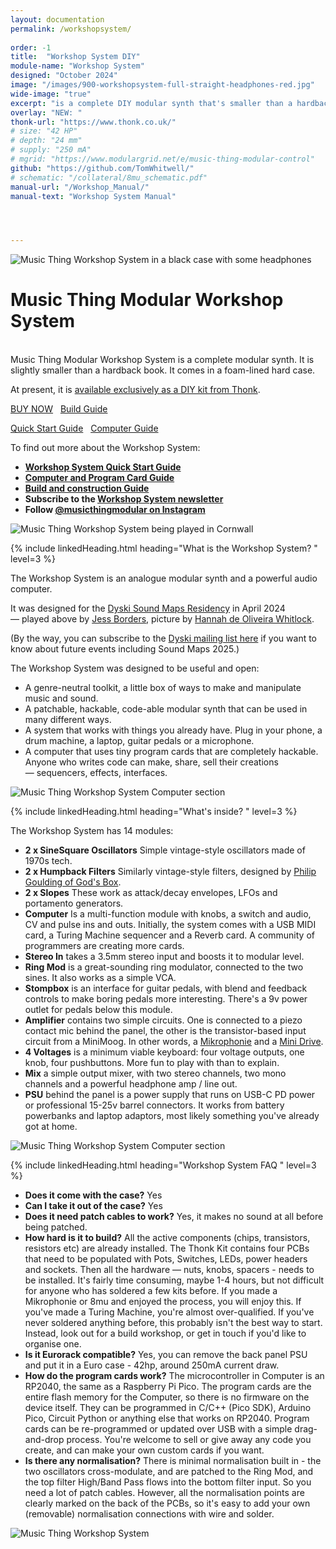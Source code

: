```yaml
---
layout: documentation
permalink: /workshopsystem/
 
order: -1
title:  "Workshop System DIY"
module-name: "Workshop System"
designed: "October 2024" 
image: "/images/900-workshopsystem-full-straight-headphones-red.jpg"
wide-image: "true" 
excerpt: "is a complete DIY modular synth that's smaller than a hardback book" 
overlay: "NEW: "
thonk-url: "https://www.thonk.co.uk/" 
# size: "42 HP"
# depth: "24 mm"
# supply: "250 mA"
# mgrid: "https://www.modulargrid.net/e/music-thing-modular-control"
github: "https://github.com/TomWhitwell/"
# schematic: "/collateral/8mu_schematic.pdf"
manual-url: "/Workshop_Manual/"
manual-text: "Workshop System Manual"




---
```


![Music Thing Workshop System in a black case with some headphones](/images/900-workshopsystem-full-straight-headphones-colour-2.jpg)


<h1>	<homepage_body>Music Thing Modular Workshop System</homepage_body></h1>
<br>
Music Thing Modular Workshop System is a complete modular synth. It is slightly smaller than a hardback book. It comes in a foam-lined hard case. 


At present, it is [available exclusively as a DIY kit from Thonk](https://www.thonk.co.uk/workshopsystem/). 

 <a href="https://www.thonk.co.uk/workshopsystem/" class="buy-btn">BUY NOW</a>&nbsp;&nbsp;
 <a href="/Workshop_System_Build_Guide/" class="buy-btn">Build Guide</a>  
 
 
 <a href="/Workshop_Quick_Start/" class="buy-btn">Quick Start Guide</a>&nbsp;&nbsp;
 <a href="/Computer_Program_Cards/" class="buy-btn">Computer Guide</a>



To find out more about the Workshop System:  
* **[Workshop System Quick Start Guide](/Workshop_Quick_Start/)** 
* **[Computer and Program Card Guide](/Computer_Program_Cards/)** 
* **[Build and construction Guide](/Workshop_System_Build_Guide/)**   
* **Subscribe to the [Workshop System newsletter](https://workshopsystem.substack.com/)**
* **Follow [@musicthingmodular on Instagram](https://www.instagram.com/musicthingmodular/)** 


![Music Thing Workshop System being played in Cornwall](/images/900_jess_square.jpg)


{% include linkedHeading.html heading="What is the Workshop System? " level=3 %}

The Workshop System is an analogue modular synth and a powerful audio computer. 

It was designed for the [Dyski Sound Maps Residency](https://dyski.co/Port-Navas-Sessions) in April 2024 — played above by [Jess Borders](https://www.instagram.com/thinkofasoftcarpet/), picture by [Hannah de Oliveira Whitlock](https://hannahdeoliveirawhitlock.com/). 

(By the way, you can subscribe to the [Dyski mailing list here](https://dyski.co/Subscribe) if you want to know about future events including Sound Maps 2025.) 

The Workshop System was designed to be useful and open: 
* A genre-neutral toolkit, a little box of ways to make and manipulate music and sound. 
* A patchable, hackable, code-able modular synth that can be used in many different ways.
* A system that works with things you already have. Plug in your phone, a drum machine, a laptop, guitar pedals or a microphone. 
* A computer that uses tiny program cards that are completely hackable. Anyone who writes code can make, share, sell their creations — sequencers, effects, interfaces.  

![Music Thing Workshop System Computer section](/images/900-computer_colour.jpg)

{% include linkedHeading.html heading="What's inside? " level=3 %}

The Workshop System has 14 modules:    
* **2 x SineSquare Oscillators** Simple vintage-style oscillators made of 1970s tech.  
* **2 x Humpback Filters** Similarly vintage-style filters, designed by [Philip Goulding of God's Box](https://godsbox.co.uk/humpback.html).  
* **2 x Slopes** These work as attack/decay envelopes, LFOs and portamento generators.  
* **Computer**  Is a multi-function module with knobs, a switch and audio, CV and pulse ins and outs. Initially, the system comes with a USB MIDI card, a Turing Machine sequencer and a Reverb card. A community of programmers are creating more cards. 
* **Stereo In** takes a 3.5mm stereo input and boosts it to modular level. 
* **Ring Mod** is a great-sounding ring modulator, connected to the two sines. It also works as a simple VCA. 
* **Stompbox** is an interface for guitar pedals, with blend and feedback controls to make boring pedals more interesting. There's a 9v power outlet for pedals below this module. 
* **Amplifier** contains two simple circuits. One is connected to a piezo contact mic behind the panel, the other is the transistor-based input circuit from a MiniMoog. In other words, a [Mikrophonie](/mikrophonie) and a [Mini Drive](/Mini-Drive). 
* **4 Voltages** is a minimum viable keyboard: four voltage outputs, one knob, four pushbuttons. More fun to play with than to explain. 
* **Mix** a simple output mixer, with two stereo channels, two mono channels and a powerful headphone amp / line out. 
* **PSU** behind the panel is a power supply that runs on USB-C PD power or professional 15-25v barrel connectors. It works from battery powerbanks and laptop adaptors, most likely something you've already got at home. 


![Music Thing Workshop System Computer section](/images/900_leftside_angle_1_small_color.jpg)

{% include linkedHeading.html heading="Workshop System FAQ " level=3 %}

* **Does it come with the case?** Yes
* **Can I take it out of the case?** Yes
* **Does it need patch cables to work?** Yes, it makes no sound at all before being patched. 
* **How hard is it to build?** All the active components (chips, transistors, resistors etc) are already installed. The Thonk Kit contains four PCBs that need to be populated with Pots, Switches, LEDs, power headers and sockets. Then all the hardware — nuts, knobs, spacers - needs to be installed. It's fairly time consuming, maybe 1-4 hours, but not difficult for anyone who has soldered a few kits before. If you made a Mikrophonie or 8mu and enjoyed the process, you will enjoy this. If you've made a Turing Machine, you're almost over-qualified. If you've never soldered anything before, this probably isn't the best way to start. Instead, look out for a build workshop, or get in touch if you'd like to organise one. 
* **Is it Eurorack compatible?** Yes, you can remove the back panel PSU and put it in a Euro case - 42hp, around 250mA current draw. 
* **How do the program cards work?** The microcontroller in Computer is an RP2040, the same as a Raspberry Pi Pico. The program cards are the entire flash memory for the Computer, so there is no firmware on the device itself. They can be programmed in C/C++ (Pico SDK), Arduino Pico, Circuit Python or anything else that works on RP2040. Program cards can be re-programmed or updated over USB with a simple drag-and-drop process. You're welcome to sell or give away any code you create, and can make your own custom cards if you want. 
* **Is there any normalisation?** There is minimal normalisation built in - the two oscillators cross-modulate, and are patched to the Ring Mod, and the top filter High/Band Pass flows into the bottom filter input. So you need a lot of patch cables. However, all the normalisation points are clearly marked on the back of the PCBs, so it's easy to add your own (removable) normalisation connections with wire and solder. 




![Music Thing Workshop System](/images/900-full-nocase.jpg)




